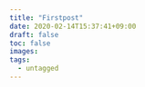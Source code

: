 ```yaml
---
title: "Firstpost"
date: 2020-02-14T15:37:41+09:00
draft: false
toc: false
images:
tags: 
  - untagged
---
```


